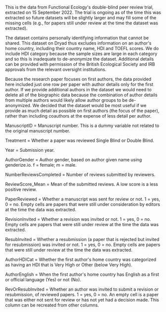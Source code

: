 This is the data from Functional Ecology's double-blind peer review trial, extracted on 15 September 2022. The trial is ongoing as of the time this was extracted so future datasets will be slightly larger and may fill some of the missing cells (e.g., for papers still under review at the time the dataset was extracted). 

The dataset contains personally identifying information that cannot be shared. This dataset on Dryad thus excludes information on an author's home country, including their country name, HDI and TOEFL scores. We do include HDI category because the sample sizes are large in each category and so this is inadequate to de-anonymize the dataset. Additional details can be provided with permission of the British Ecological Society and IRB approvals from the relevant oversight institutions. 

Because the research paper focuses on first authors, the data provided here included just one row per paper with author details only for the first author. If we provide additional authors in the dataset we would need to delete all of the biographic data because the combination of author details from multiple authors would likely allow author groups to be de-anonymized. We decided that the dataset would be most useful if we provide as much detail as possible on first authors (the focus of the paper), rather than including coauthors at the expense of less detail per author.

ManuscriptID = Manuscript number. This is a dummy variable not related to the original manuscript number. 

Treatment = Whether a paper was reviewed Single Blind or Double Blind.

Year = Submission year.

AuthorGender = Author gender, based on author given name using genderize.io. f = female; m = male. 

NumberReviewsCompleted = Number of reviews submitted by reviewers.

ReviewScore_Mean = Mean of the submitted reviews. A low score is a less positive review. 

PaperReviewed = Whether a manuscript was sent for review or not. 1 = yes, 0 = no. Empty cells are papers that were still under consideration by editors at the time the data was extracted. 

RevisionInvited = Whether a revision was invited or not. 1 = yes, 0 = no. Empty cells are papers that were still under review at the time the data was extracted. 

ResubInvited = Whether a resubmission (a paper that is rejected but invited for resubmission) was invited or not. 1 = yes, 0 = no. Empty cells are papers that were still under review at the time the data was extracted. 

AuthorHDICat = Whether the first author's home country was categorized as having an HDI that is Very High or Other (below Very High).

AuthorEnglish = When the first author's home country has English as a first or official language (Yes) or not (No).

RevOrResubInvited = Whether an author was invited to submit a revision or resubmission, of reviewed papers. 1 = yes, 0 = no. An empty cell is a paper that was either not sent for review or has not yet had a decision made. This column can be recreated from other columns. 